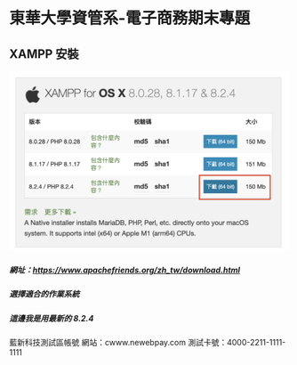 # 東華大學資管系-電子商務期末專題

## XAMPP 安裝

![image](https://github.com/Sumo0711/old-master/blob/main/directions/%E6%88%AA%E5%9C%96%202024-05-21%20%E6%99%9A%E4%B8%8A11.15.53.png)

##### 網址：https://www.apachefriends.org/zh_tw/download.html

##### 選擇適合的作業系統

##### 這邊我是用最新的 8.2.4

藍新科技測試區帳號
網站：cwww.newebpay.com
測試卡號：4000-2211-1111-1111
